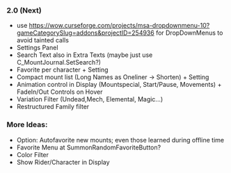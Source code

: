### 2.0 (Next)
- use https://wow.curseforge.com/projects/msa-dropdownmenu-10?gameCategorySlug=addons&projectID=254936
    for DropDownMenus to avoid tainted calls
- Settings Panel
- Search Text also in Extra Texts (maybe just use C_MountJournal.SetSearch?)
- Favorite per character + Setting
- Compact mount list (Long Names as Oneliner -> Shorten) + Setting
- Animation control in Display (Mountspecial, Start/Pause, Movements) + FadeIn/Out Controls on Hover
- Variation Filter (Undead,Mech, Elemental, Magic...)
- Restructured Family filter

### More Ideas:
- Option: Autofavorite new mounts; even those learned during offline time
- Favorite Menu at SummonRandomFavoriteButton?
- Color Filter
- Show Rider/Character in Display